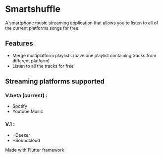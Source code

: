 # Smartshuffle

A smartphone music streaming application that allows you to listen to all of the current platforms songs for free.

## Features

- Merge multiplatform playlists (have one playlist containing tracks from different platform)
- Listen to all the tracks for free

## Streaming platforms supported

### V.beta (current) :

- Spotify
- Youtube Music

### V.1 :

- +Deezer
- +Soundcloud


Made with Flutter framework

